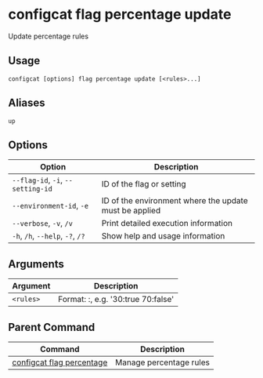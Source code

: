 # configcat flag percentage update
Update percentage rules
## Usage
```
configcat [options] flag percentage update [<rules>...]
```
## Aliases
`up`
## Options
| Option | Description |
| ------ | ----------- |
| `--flag-id`, `-i`, `--setting-id` | ID of the flag or setting |
| `--environment-id`, `-e` | ID of the environment where the update must be applied |
| `--verbose`, `-v`, `/v` | Print detailed execution information |
| `-h`, `/h`, `--help`, `-?`, `/?` | Show help and usage information |
## Arguments
| Argument | Description |
| ------ | ----------- |
| `<rules>` | Format: <percentage>:<value>, e.g. '30:true 70:false' |
## Parent Command
| Command | Description |
| ------ | ----------- |
| [configcat flag percentage](configcat-flag-percentage.md) | Manage percentage rules |

